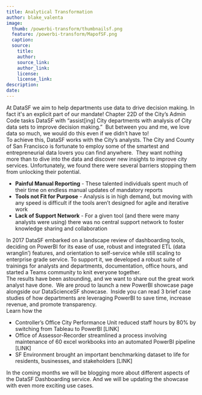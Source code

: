 ```yaml
---
title: Analytical Transformation
author: blake_valenta
image:
  thumb: /powerbi-transform/thumbnailsf.png
  feature: /powerbi-transform/MapofSF.png
  caption:
  source:
    title:
    author:
    source_link:
    author_link:
    license:
    license_link:
description:
date:
---
```


At DataSF we aim to help departments use data to drive decision making. In fact it's an explicit part of our mandate\! Chapter 22D of the City’s Admin Code tasks DataSF with “assist\[ing\] City departments with analysis of City data sets to improve decision making.” &nbsp;But between you and me, we love data so much, we would do this even if we didn’t have to\!&nbsp;<br>To achieve this, DataSF works with the City’s analysts. The City and County of San Francisco is fortunate to employ some of the smartest and entrepreneurial data lovers you can find anywhere. &nbsp;They want nothing more than to dive into the data and discover new insights to improve city services. Unfortunately, we found there were several barriers stopping them from unlocking their potential.

* **Painful Manual Reporting** - These talented individuals spent much of their time on endless manual updates of mandatory reports
* **Tools not Fit for Purpose** - Analysis is in high demand, but moving with any speed is difficult if the tools aren’t designed for agile and iterative work
* **Lack of Support Network** - For a given tool (and there were many analysts were using) there was no central support network to foster knowledge sharing and collaboration

In 2017 DataSF embarked on a landscape review of dashboarding tools, deciding on PowerBI for its ease of use, robust and integrated ETL (data wranglin’) features, and orientation to self-service while still scaling to enterprise grade service. To support it, we developed a robust suite of trainings for analysts and departments, documentation, office hours, and started a Teams community to knit everyone together.<br>The results have been astounding, and we want to share out the great work analyst have done. &nbsp;We are proud to launch a new PowerBI showcase page alongside our DataScienceSF showcase. &nbsp;Inside you can read 3 brief case studies of how departments are leveraging PowerBI to save time, increase revenue, and promote transparency.<br>Learn how the&nbsp;

* Controller’s Office City Performance Unit reduced staff hours by 80% by switching from Tableau to PowerBI \[LINK\]
* Office of Assessor-Recorder streamlined a process involving maintenance of 60 excel workbooks into an automated PowerBI pipeline \[LINK\]
* SF Environment brought an important benchmarking dataset to life for residents, businesses, and stakeholders \[LINK\]

In the coming months we will be blogging more about different aspects of the DataSF Dashboarding service. And we will be updating the showcase with even more exciting use cases.<br>&nbsp;